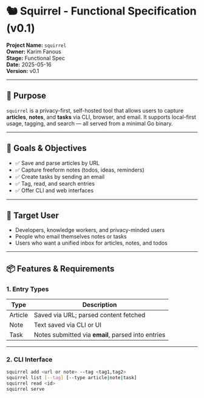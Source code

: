 # 🐿️ Squirrel - Functional Specification (v0.1)

**Project Name:** `squirrel`  
**Owner:** Karim Fanous  
**Stage:** Functional Spec  
**Date:** 2025-05-16  
**Version:** v0.1

---

## 🧭 Purpose

`squirrel` is a privacy-first, self-hosted tool that allows users to capture **articles**, **notes**, and **tasks** via CLI, browser, and email. It supports local-first usage, tagging, and search — all served from a minimal Go binary.

---

## 🎯 Goals & Objectives

- ✅ Save and parse articles by URL
- ✅ Capture freeform notes (todos, ideas, reminders)
- ✅ Create tasks by sending an email
- ✅ Tag, read, and search entries
- ✅ Offer CLI and web interfaces

---

## 👥 Target User

- Developers, knowledge workers, and privacy-minded users
- People who email themselves notes or tasks
- Users who want a unified inbox for articles, notes, and todos

---

## 📦 Features & Requirements

### 1. Entry Types

| Type    | Description                            |
|---------|----------------------------------------|
| Article | Saved via URL; parsed content fetched  |
| Note    | Text saved via CLI or UI               |
| Task    | Notes submitted via **email**, parsed into entries |

---

### 2. CLI Interface

```bash
squirrel add <url or note> --tag <tag1,tag2>
squirrel list [--tag] [--type article|note|task]
squirrel read <id>
squirrel serve
